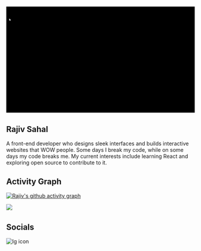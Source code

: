 ![Portfolio gif](https://github.com/Ryukemeister/Ryukemeister/blob/main/Git%20into-1.gif)

## Rajiv Sahal

A front-end developer who designs sleek interfaces and builds interactive websites that WOW people. Some days I break my code, while on some days my code breaks me. My current interests include learning React and exploring open source to contribute to it.

## Activity Graph

[![Rajiv's github activity graph](https://activity-graph.herokuapp.com/graph?username=ryukemeister&theme=github-light)](https://github.com/ryukemeister/github-readme-activity-graph)


![](https://github-profile-summary-cards.vercel.app/api/cards/profile-details?username=ryukemeister&theme=vue)

## Socials

![Ig icon](https://img.shields.io/badge/Instagram-text-#E4405F?style=for-the-badge&logo=Instagram)
